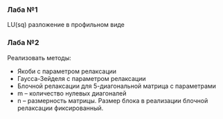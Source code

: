 ### Лаба №1  
LU(sq) разложение в профильном виде  
### Лаба №2  
Реализовать методы:
+ Якоби с параметром релаксации
+ Гаусса-Зейделя с параметром релаксации 
+ Блочной релаксации 
для 5-диагональной матрица с параметрами 
+ m – количество нулевых диагоналей
+ n – размерность матрицы. 
Размер блока в реализации блочной релаксации фиксированный.